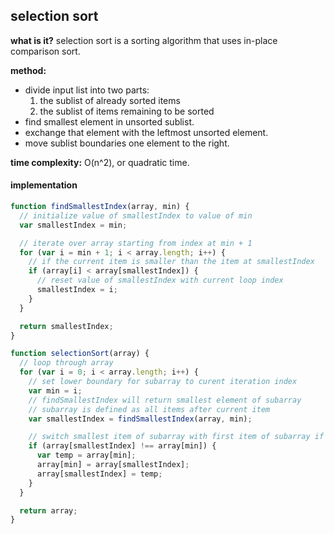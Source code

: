 ## selection sort

**what is it?**  selection sort is a sorting algorithm that uses in-place comparison sort.

**method:**
  * divide input list into two parts:
    1. the sublist of already sorted items
    2. the sublist of items remaining to be sorted
  * find smallest element in unsorted sublist.
  * exchange that element with the leftmost unsorted element.
  * move sublist boundaries one element to the right.

**time complexity:** O(n^2), or quadratic time.

#### implementation

```javascript
function findSmallestIndex(array, min) {
  // initialize value of smallestIndex to value of min
  var smallestIndex = min;

  // iterate over array starting from index at min + 1
  for (var i = min + 1; i < array.length; i++) {
    // if the current item is smaller than the item at smallestIndex
    if (array[i] < array[smallestIndex]) {
      // reset value of smallestIndex with current loop index
      smallestIndex = i;
    }
  }

  return smallestIndex;
}

function selectionSort(array) {
  // loop through array
  for (var i = 0; i < array.length; i++) {
    // set lower boundary for subarray to curent iteration index
    var min = i;
    // findSmallestIndex will return smallest element of subarray
    // subarray is defined as all items after current item
    var smallestIndex = findSmallestIndex(array, min);

    // switch smallest item of subarray with first item of subarray if they are not equal
    if (array[smallestIndex] !== array[min]) {
      var temp = array[min];
      array[min] = array[smallestIndex];
      array[smallestIndex] = temp;
    }
  }

  return array;
}
```
